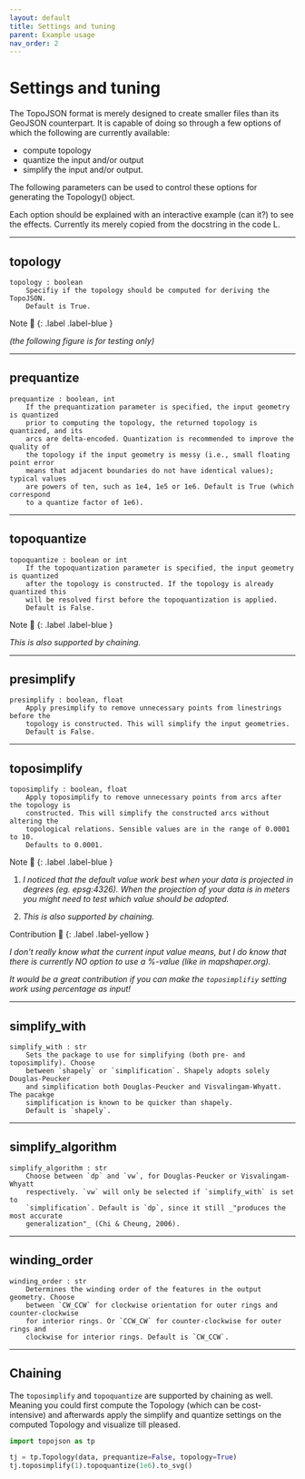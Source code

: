 ```yaml
---
layout: default
title: Settings and tuning
parent: Example usage
nav_order: 2
---
```


# Settings and tuning

The TopoJSON format is merely designed to create smaller files than its GeoJSON counterpart. It is capable of doing so through a few options of which the following are currently available: 
- compute topology 
- quantize the input and/or output
- simplify the input and/or output.

The following parameters can be used to control these options for generating the Topology() object. 

Each option should be explained with an interactive example (can it?) to see the effects.
Currently its merely copied from the docstring in the code L.

* * * 

## topology
    topology : boolean
        Specifiy if the topology should be computed for deriving the TopoJSON. 
        Default is True. 


<div class="code-example mx-8 bg-grey-lt-000">
<div class="note-label" markdown="1">
Note 📝
{: .label .label-blue }
</div>
<div class="note-text" markdown="1">

_(the following figure is for testing only)_

</div>
</div>
<div id="embed_tuning_topology"></div>

* * *         

## prequantize

    prequantize : boolean, int
        If the prequantization parameter is specified, the input geometry is quantized
        prior to computing the topology, the returned topology is quantized, and its 
        arcs are delta-encoded. Quantization is recommended to improve the quality of 
        the topology if the input geometry is messy (i.e., small floating point error 
        means that adjacent boundaries do not have identical values); typical values 
        are powers of ten, such as 1e4, 1e5 or 1e6. Default is True (which correspond 
        to a quantize factor of 1e6).

* * * 

## topoquantize

    topoquantize : boolean or int
        If the topoquantization parameter is specified, the input geometry is quantized 
        after the topology is constructed. If the topology is already quantized this 
        will be resolved first before the topoquantization is applied. 
        Default is False.

<div class="code-example mx-8 bg-grey-lt-000">
<div class="note-label" markdown="1">
Note 📝
{: .label .label-blue }
</div>
<div class="note-text" markdown="1">

_This is also supported by chaining._
</div>
</div>
<div id="embed_tuning_topoquantize"></div>



* * * 

## presimplify

    presimplify : boolean, float
        Apply presimplify to remove unnecessary points from linestrings before the 
        topology is constructed. This will simplify the input geometries. 
        Default is False.

* * * 

## toposimplify

    toposimplify : boolean, float 
        Apply toposimplify to remove unnecessary points from arcs after the topology is 
        constructed. This will simplify the constructed arcs without altering the 
        topological relations. Sensible values are in the range of 0.0001 to 10. 
        Defaults to 0.0001.



<div class="code-example mx-8 bg-grey-lt-000">
<div class="note-label" markdown="1">
Note 📝
{: .label .label-blue }
</div>
<div class="note-text" markdown="1">

1.  _I noticed that the default value work best when your data is projected in degrees (eg. epsg:4326). When the projection of your data is in meters you might need to test which value should be adopted._

2.  _This is also supported by chaining._

</div>
</div>


<div class="code-example mx-8 bg-grey-lt-000">
<div class="contribution-label" markdown="1">
Contribution 🙏
{: .label .label-yellow }
</div>
<div class="contribution-text" markdown="1">

_I don't really know what the current input value means, but I do know that there is currently NO option to use a %-value (like in mapshaper.org)._

_It would be a great contribution if you can make the `toposimplifiy` setting work using percentage as input!_
</div>
</div>


* * * 

## simplify_with

    simplify_with : str
        Sets the package to use for simplifying (both pre- and toposimplify). Choose 
        between `shapely` or `simplification`. Shapely adopts solely Douglas-Peucker 
        and simplification both Douglas-Peucker and Visvalingam-Whyatt. The pacakge 
        simplification is known to be quicker than shapely. 
        Default is `shapely`.

* * * 

## simplify_algorithm

    simplify_algorithm : str
        Choose between `dp` and `vw`, for Douglas-Peucker or Visvalingam-Whyatt 
        respectively. `vw` will only be selected if `simplify_with` is set to 
        `simplification`. Default is `dp`, since it still _"produces the most accurate 
        generalization"_ (Chi & Cheung, 2006).

* * * 

## winding_order

    winding_order : str
        Determines the winding order of the features in the output geometry. Choose 
        between `CW_CCW` for clockwise orientation for outer rings and counter-clockwise
        for interior rings. Or `CCW_CW` for counter-clockwise for outer rings and 
        clockwise for interior rings. Default is `CW_CCW`.

* * * 

## Chaining
The `toposimplify` and `topoquantize` are supported by chaining as well. Meaning you could first compute the Topology (which can be cost-intensive) and afterwards apply the simplify and quantize settings on the computed Topology and visualize till pleased.


```python
import topojson as tp

tj = tp.Topology(data, prequantize=False, topology=True)
tj.toposimplify(1).topoquantize(1e6).to_svg()
```


<script>
window.addEventListener("DOMContentLoaded", event => {
    var opt = {
        mode: "vega-lite",
        renderer: "svg",
        actions: false
    };

    var spec_topology = "{{site.baseurl}}/json/example_topology.vl.json";
    vegaEmbed("#embed_tuning_topology", spec_topology, opt).catch(console.err);
});
</script>
<script type="text/javascript" src="https://cdn.jsdelivr.net/npm/vega@5"></script>
<script type="text/javascript" src="https://cdn.jsdelivr.net/npm/vega-lite@4.0.0"></script>
<script type="text/javascript" src="https://cdn.jsdelivr.net/npm/vega-embed@6"></script>
